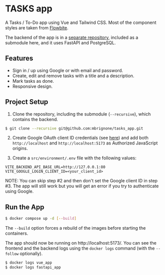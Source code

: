 # TASKS app

A Tasks / To-Do app using Vue and Tailwind CSS. Most of the component styles are taken from [Flowbite](https://flowbite.com/).

The backend of the app is in a [separate repository](https://github.com/mbrignone/fastapi_auth), included as a submodule here, and it uses FastAPI and PostgreSQL.

## Features

- Sign in / up using Google or with email and password.
- Create, edit and remove tasks with a title and a description.
- Mark tasks as done.
- Responsive design.

## Project Setup

1. Clone the repository, including the submodule (`--recursive`), which contains the backend.

```sh
$ git clone --recursive git@github.com:mbrignone/tasks_app.git
```

2. Create Google OAuth client ID credentials (see [here](https://developers.google.com/workspace/guides/create-credentials)) and add both `http://localhost` and `http://localhost:5173` as Authorized JavaScript origins.

3. Create a `src/environment/.env` file with the following values:

```
VITE_BACKEND_API_BASE_URL=http://127.0.0.1:80
VITE_GOOGLE_LOGIN_CLIENT_ID=<your_client_id>
```

NOTE: You can skip step #2 and then don't set the Google client ID in step #3. The app will still work but you will get an error if you try to authenticate using Google.

## Run the App

```sh
$ docker compose up -d [--build]
```

The `--build` option forces a rebuild of the images before starting the containers.

The app should now be running on http://localhost:5173/.
You can see the frontend and the backend logs using the `docker logs` command (with the `--follow` optionally).

```sh
$ docker logs vue_app
$ docker logs fastapi_app
```
